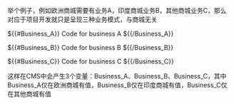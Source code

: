 举个例子，例如欧洲商城需要有业务A，印度商城业务B，其他商城业务C，那么对应于项目开发就只是呈现三种业务模式，与商城无关

${{#Business_A}}
Code for business A
${{/Business_A}}

${{#Business_B}}
Code for business B
${{/Business_B}}

${{#Business_C}}
Code for business C
${{/Business_C}}

这样在CMS中会产生3个变量：Business_A、Business_B、Business_C，其中Business_A仅在欧洲商城有值，Business_B仅在印度商城有值，Business_C仅在其他商城有值